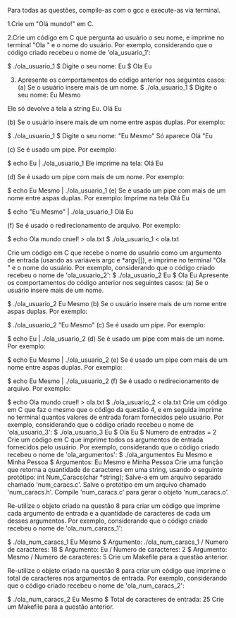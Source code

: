 Para todas as questões, compile-as com o gcc e execute-as via terminal.

1.Crie um "Olá mundo!" em C.

2.Crie um código em C que pergunta ao usuário o seu nome, e imprime no terminal "Ola " e o nome do usuário. Por exemplo, considerando que o código criado recebeu o nome de 'ola_usuario_1':

$ ./ola_usuario_1
$ Digite o seu nome: Eu
$ Ola Eu

3. Apresente os comportamentos do código anterior nos seguintes casos:
(a) Se o usuário insere mais de um nome.
$ ./ola_usuario_1
$ Digite o seu nome: Eu Mesmo

Ele só devolve a tela a string Eu.
Olá Eu

(b) Se o usuário insere mais de um nome entre aspas duplas. Por exemplo:

$ ./ola_usuario_1
$ Digite o seu nome: "Eu Mesmo"
Só aparece Olá "Eu

(c) Se é usado um pipe. Por exemplo:

$ echo Eu | ./ola_usuario_1
Ele imprime na tela: Olá Eu

(d) Se é usado um pipe com mais de um nome. Por exemplo:

$ echo Eu Mesmo | ./ola_usuario_1
(e) Se é usado um pipe com mais de um nome entre aspas duplas. Por exemplo:
Imprime na tela Olá Eu

$ echo "Eu Mesmo" | ./ola_usuario_1
Olá Eu

(f) Se é usado o redirecionamento de arquivo. Por exemplo:

$ echo Ola mundo cruel! > ola.txt
$ ./ola_usuario_1 < ola.txt

Crie um código em C que recebe o nome do usuário como um argumento de entrada (usando as variáveis argc e *argv[]), e imprime no terminal "Ola " e o nome do usuário. Por exemplo, considerando que o código criado recebeu o nome de 'ola_usuario_2':
$ ./ola_usuario_2 Eu
$ Ola Eu
Apresente os comportamentos do código anterior nos seguintes casos:
(a) Se o usuário insere mais de um nome.

$ ./ola_usuario_2 Eu Mesmo
(b) Se o usuário insere mais de um nome entre aspas duplas. Por exemplo:

$ ./ola_usuario_2 "Eu Mesmo"
(c) Se é usado um pipe. Por exemplo:

$ echo Eu | ./ola_usuario_2
(d) Se é usado um pipe com mais de um nome. Por exemplo:

$ echo Eu Mesmo | ./ola_usuario_2
(e) Se é usado um pipe com mais de um nome entre aspas duplas. Por exemplo:

$ echo Eu Mesmo | ./ola_usuario_2
(f) Se é usado o redirecionamento de arquivo. Por exemplo:

$ echo Ola mundo cruel! > ola.txt
$ ./ola_usuario_2 < ola.txt
Crie um código em C que faz o mesmo que o código da questão 4, e em seguida imprime no terminal quantos valores de entrada foram fornecidos pelo usuário. Por exemplo, considerando que o código criado recebeu o nome de 'ola_usuario_3':
$ ./ola_usuario_3 Eu
$ Ola Eu
$ Numero de entradas = 2
Crie um código em C que imprime todos os argumentos de entrada fornecidos pelo usuário. Por exemplo, considerando que o código criado recebeu o nome de 'ola_argumentos':
$ ./ola_argumentos Eu Mesmo e Minha Pessoa
$ Argumentos: Eu Mesmo e Minha Pessoa
Crie uma função que retorna a quantidade de caracteres em uma string, usando o seguinte protótipo: int Num_Caracs(char *string); Salve-a em um arquivo separado chamado 'num_caracs.c'. Salve o protótipo em um arquivo chamado 'num_caracs.h'. Compile 'num_caracs.c' para gerar o objeto 'num_caracs.o'.

Re-utilize o objeto criado na questão 8 para criar um código que imprime cada argumento de entrada e a quantidade de caracteres de cada um desses argumentos. Por exemplo, considerando que o código criado recebeu o nome de 'ola_num_caracs_1':

$ ./ola_num_caracs_1 Eu Mesmo
$ Argumento: ./ola_num_caracs_1 / Numero de caracteres: 18
$ Argumento: Eu / Numero de caracteres: 2
$ Argumento: Mesmo / Numero de caracteres: 5
Crie um Makefile para a questão anterior.

Re-utilize o objeto criado na questão 8 para criar um código que imprime o total de caracteres nos argumentos de entrada. Por exemplo, considerando que o código criado recebeu o nome de 'ola_num_caracs_2':

$ ./ola_num_caracs_2 Eu Mesmo
$ Total de caracteres de entrada: 25
Crie um Makefile para a questão anterior.

